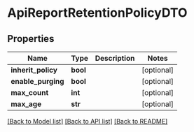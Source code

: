 # ApiReportRetentionPolicyDTO

## Properties

| Name               | Type     | Description | Notes      |
| ------------------ | -------- | ----------- | ---------- |
| **inherit_policy** | **bool** |             | [optional] |
| **enable_purging** | **bool** |             | [optional] |
| **max_count**      | **int**  |             | [optional] |
| **max_age**        | **str**  |             | [optional] |

[[Back to Model list]](../README.md#documentation-for-models) [[Back to API list]](../README.md#documentation-for-api-endpoints) [[Back to README]](../README.md)

